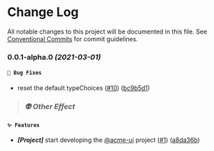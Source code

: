 # Change Log

All notable changes to this project will be documented in this file.
See [Conventional Commits](https://conventionalcommits.org) for commit guidelines.

### 0.0.1-alpha.0 _(2021-03-01)_

#### `🐛 Bug Fixes`

* reset the default typeChoices ([#10](https://github.com/yufuid/acme-ui/issues/10)) ([bc9b5d1](https://github.com/yufuid/acme-ui/commit/bc9b5d12705a9ecad263a827b501a70549d828eb))

> ### _👽 Other Effect_

#### `✨ Features`

* ***[Project]***  start developing the [@acme-ui](https://github.com/acme-ui) project ([#1](https://github.com/yufuid/acme-ui/issues/1)) ([a8da36b](https://github.com/yufuid/acme-ui/commit/a8da36ba3c75e029af084b79d0fd811ea009cb23))
